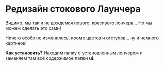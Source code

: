 # Редизайн стокового Лаунчера

Видимо, мы так и не дождемся нового, красивого лончера... Но мы можем сделать это сами!

Ничего особо не изменилось, кроме цветов и отступов... ну и немного картинок!

**Как установить?**
Находим папку с установленным лончером и заменяем там всё содержимое папки **ui**.
